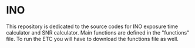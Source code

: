 # INO
This repository is dedicated to the source codes for INO exposure time calculator and SNR calculator.
Main functions are defined in the "functions" file. To run the ETC you will have to download the functions file as well. 
